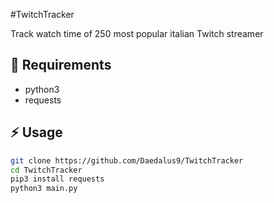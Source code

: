 #TwitchTracker

Track watch time of 250 most popular italian Twitch streamer

## :notebook: Requirements

- python3
- requests

## :zap: Usage
```bash
git clone https://github.com/Daedalus9/TwitchTracker
cd TwitchTracker
pip3 install requests
python3 main.py
```
